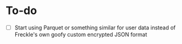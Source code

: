 # To-do

- [ ] Start using Parquet or something similar for user data instead of Freckle's own goofy custom encrypted JSON format
